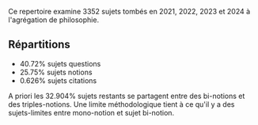 
Ce repertoire examine 3352 sujets tombés en 2021, 2022, 2023 et 2024 à l'agrégation de philosophie.

## Répartitions

- 40.72% sujets questions<br>
- 25.75% sujets notions
- 0.626% sujets citations <br>

A priori les 32.904% sujets restants se partagent entre des bi-notions et des triples-notions.
Une limite méthodologique tient à ce qu'il y a des sujets-limites entre  mono-notion et sujet bi-notion.



